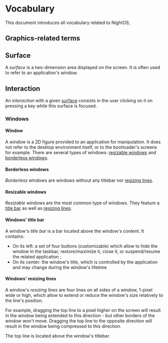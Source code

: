 # Vocabulary

This document introduces all vocabulary related to NightOS;

## Graphics-related terms

## Surface

A _surface_ is a two-dimension area displayed on the screen. It is often used to refer to an application's window.

## Interaction

An _interaction_ with a given [surface](#surface) consists in the user clicking on it on pressing a key while this surface is focused.

### Windows

#### Window

A _window_ is a 2D figure provided to an application for manipulation.
It does not refer to the desktop environment itself, or to the bootloader's screens for example.
There are several types of windows: [resizable windows](#resizable-windows) and [borderless windows](#borderless-windows).

#### Borderless windows

_Borderless_ windows are windows without any titlebar nor [resizing lines](#windows-resizing-lines).

#### Resizable windows

_Resizable_ windows are the most common type of windows. They feature a [title bar](#windows-title-bar) as well as [resizing lines](#windows-resizing-lines).

#### Windows' title bar

A window's _title bar_ is a bar located above the window's content. It contains:

* On its left: a set of four buttons (customizable) which allow to hide the window in the taskbar, restore/maximize it, close it, or suspend/resume the related application ;
* On its center: the window's title, which is controlled by the application and may change during the window's lifetime

#### Windows' resizing lines

A window's _resizing lines_ are four lines on all sides of a window, 1-pixel wide or high, which allow to extend or reduce the window's size relatively to the line's position.

For example, dragging the top line to a pixel higher on the screen will result in the window being extended to this direction - but other borders of the window won't move. Dragging the top line to the opposite direction will result in the window being compressed to this direction.

The top line is located above the window's titlebar.